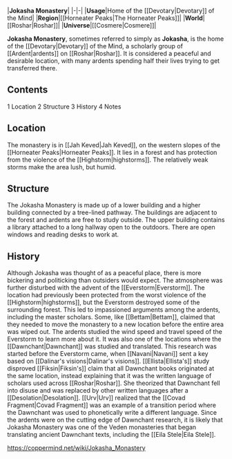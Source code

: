 |**Jokasha Monastery**|
|-|-|
|**Usage**|Home of the [[Devotary\|Devotary]] of the Mind|
|**Region**|[[Horneater Peaks\|The Horneater Peaks]]|
|**World**|[[Roshar\|Roshar]]|
|**Universe**|[[Cosmere\|Cosmere]]|

**Jokasha Monastery**, sometimes referred to simply as **Jokasha**, is the home of the [[Devotary\|Devotary]] of the Mind, a scholarly group of [[Ardent\|ardents]] on [[Roshar\|Roshar]]. It is considered a peaceful and desirable location, with many ardents spending half their lives trying to get transferred there.

## Contents

1 Location
2 Structure
3 History
4 Notes


## Location
The monastery is in [[Jah Keved\|Jah Keved]], on the western slopes of the [[Horneater Peaks\|Horneater Peaks]]. It lies in a forest and has protection from the violence of the [[Highstorm\|highstorms]]. The relatively weak storms make the area lush, but humid.

## Structure
The Jokasha Monastery is made up of a lower building and a higher building connected by a tree-lined pathway. The buildings are adjacent to the forest and ardents are free to study outside. The upper building contains a library attached to a long hallway open to the outdoors. There are open windows and reading desks to work at.

## History
Although Jokasha was thought of as a peaceful place, there is more bickering and politicking than outsiders would expect. The atmosphere was further disturbed with the advent of the [[Everstorm\|Everstorm]]. The location had previously been protected from the worst violence of the [[Highstorm\|highstorms]], but the Everstorm destroyed some of the surrounding forest. This led to impassioned arguments among the ardents, including the master scholars. Some, like [[Bettam\|Bettam]], claimed that they needed to move the monastery to a new location before the entire area was wiped out. The ardents studied the wind speed and travel speed of the Everstorm to learn more about it.
It was also one of the locations where the [[Dawnchant\|Dawnchant]] was studied and translated. This research was started before the Everstorm came, when [[Navani\|Navani]] sent a key based on [[Dalinar's visions\|Dalinar's visions]]. [[Ellista\|Ellista's]] study disproved [[Fiksin\|Fiksin's]] claim that all Dawnchant books originated at the same location, instead explaining that it was the written language of scholars used across [[Roshar\|Roshar]]. She theorized that Dawnchant fell into disuse and was replaced by other written languages after a [[Desolation\|Desolation]]. [[Urv\|Urv]] realized that the [[Covad Fragment\|Covad Fragment]] was an example of a transition period where the Dawnchant was used to phonetically write a different language.
Since the ardents were on the cutting edge of Dawnchant research, it is likely that Jokasha Monastery was one of the Veden monasteries that began translating ancient Dawnchant texts, including the [[Eila Stele\|Eila Stele]].



https://coppermind.net/wiki/Jokasha_Monastery